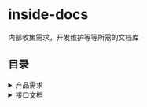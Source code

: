 # inside-docs
内部收集需求，开发维护等等所需的文档库

## 目录
<details>
  <summary>产品需求</summary>
  
  - [喵站开发流程](./产品需求/喵站开发流程.md)
</details>


<details>
  <summary>接口文档</summary>
  
  - [restful接口文档](./接口文档/restful接口文档.md)
</details>
